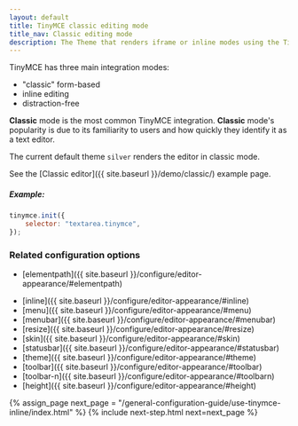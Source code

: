 ```yaml
---
layout: default
title: TinyMCE classic editing mode
title_nav: Classic editing mode
description: The Theme that renders iframe or inline modes using the TinyMCE core UI framework.
---
```


TinyMCE has three main integration modes: 

* "classic" form-based
* inline editing 
* distraction-free

**Classic** mode is the most common TinyMCE integration. **Classic** mode's popularity is due to its familiarity to users and how quickly they identify it as a text editor.

The current default theme `silver` renders the editor in classic mode.

See the [Classic editor]({{ site.baseurl }}/demo/classic/) example page.

##### Example:

```js
tinymce.init({
    selector: "textarea.tinymce",
});
```

### Related configuration options

* [elementpath]({{ site.baseurl }}/configure/editor-appearance/#elementpath)
<!-- * [fixed-toolbar-container]({{ site.baseurl }}/configure/editor-appearance/#fixed-toolbar-container) -->
* [inline]({{ site.baseurl }}/configure/editor-appearance/#inline)
* [menu]({{ site.baseurl }}/configure/editor-appearance/#menu)
* [menubar]({{ site.baseurl }}/configure/editor-appearance/#menubar)
* [resize]({{ site.baseurl }}/configure/editor-appearance/#resize)
* [skin]({{ site.baseurl }}/configure/editor-appearance/#skin)
* [statusbar]({{ site.baseurl }}/configure/editor-appearance/#statusbar)
* [theme]({{ site.baseurl }}/configure/editor-appearance/#theme)
* [toolbar]({{ site.baseurl }}/configure/editor-appearance/#toolbar)
* [toolbar-n]({{ site.baseurl }}/configure/editor-appearance/#toolbarn)
* [height]({{ site.baseurl }}/configure/editor-appearance/#height)


{% assign_page next_page = "/general-configuration-guide/use-tinymce-inline/index.html" %}
{% include next-step.html next=next_page %}
